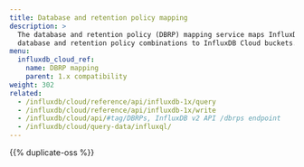 ```yaml
---
title: Database and retention policy mapping
description: >
  The database and retention policy (DBRP) mapping service maps InfluxDB 1.x
  database and retention policy combinations to InfluxDB Cloud buckets.
menu:
  influxdb_cloud_ref:
    name: DBRP mapping
    parent: 1.x compatibility
weight: 302
related:
  - /influxdb/cloud/reference/api/influxdb-1x/query
  - /influxdb/cloud/reference/api/influxdb-1x/write
  - /influxdb/cloud/api/#tag/DBRPs, InfluxDB v2 API /dbrps endpoint
  - /influxdb/cloud/query-data/influxql/
---
```


{{% duplicate-oss %}}
